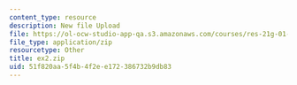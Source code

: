 ```yaml
---
content_type: resource
description: New file Upload
file: https://ol-ocw-studio-app-qa.s3.amazonaws.com/courses/res-21g-01-kana-spring-2010/51f820aa5f4b4f2ee172386732b9db83_EX2.zip
file_type: application/zip
resourcetype: Other
title: ex2.zip
uid: 51f820aa-5f4b-4f2e-e172-386732b9db83
---
```

